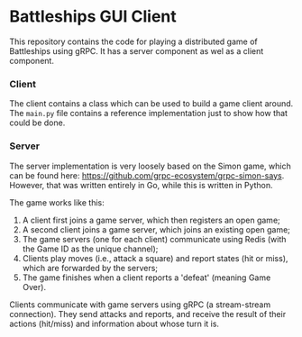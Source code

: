 # Battleships GUI Client

This repository contains the code for playing a distributed game of Battleships using gRPC. It has a server component
as wel as a client component. 

### Client 

The client contains a class which can be used to build a game client around. The `main.py` file contains a reference
implementation just to show how that could be done. 

### Server 

The server implementation is very loosely based on the Simon game, which can be found here: 
https://github.com/grpc-ecosystem/grpc-simon-says. However, that was written entirely in Go, while this is written in
Python. 

The game works like this:
1) A client first joins a game server, which then registers an open game;
2) A second client joins a game server, which joins an existing open game;
3) The game servers (one for each client) communicate using Redis (with the Game ID as the unique channel);
4) Clients play moves (i.e., attack a square) and report states (hit or miss), which are forwarded by the servers;
5) The game finishes when a client reports a 'defeat' (meaning Game Over).

Clients communicate with game servers using gRPC (a stream-stream connection). They send attacks and reports, and 
receive the result of their actions (hit/miss) and information about whose turn it is. 
